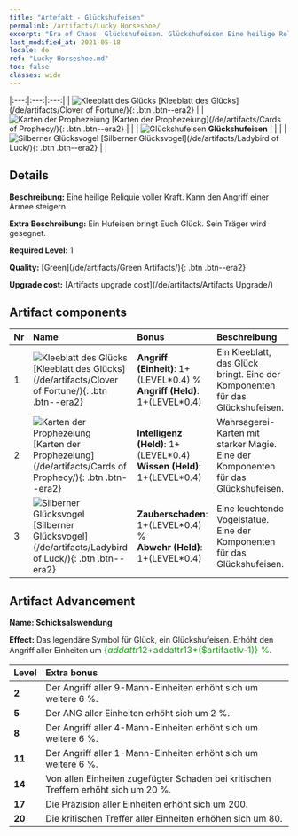 ```yaml
---
title: "Artefakt - Glückshufeisen"
permalink: /artifacts/Lucky Horseshoe/
excerpt: "Era of Chaos  Glückshufeisen. Glückshufeisen Eine heilige Reliquie voller Kraft. Kann den Angriff einer Armee steigern."
last_modified_at: 2021-05-18
locale: de
ref: "Lucky Horseshoe.md"
toc: false
classes: wide
---
```


  |:---:|:---:|:---:| 
  | ![Kleeblatt des Glücks](/images/t/artifact_40121.png) [Kleeblatt des Glücks](/de/artifacts/Clover of Fortune/){: .btn .btn--era2} |   | ![Karten der Prophezeiung](/images/t/artifact_40122.png) [Karten der Prophezeiung](/de/artifacts/Cards of Prophecy/){: .btn .btn--era2} | 
  |   | ![Glückshufeisen](/images/t/icon_artifact_12.png) **Glückshufeisen** |  | 
  |   | ![Silberner Glücksvogel](/images/t/artifact_40123.png) [Silberner Glücksvogel](/de/artifacts/Ladybird of Luck/){: .btn .btn--era2} |   | 


## Details

 **Beschreibung:** Eine heilige Reliquie voller Kraft. Kann den Angriff einer Armee steigern.

 **Extra Beschreibung:** Ein Hufeisen bringt Euch Glück. Sein Träger wird gesegnet.

 **Required Level:** 1

 **Quality:** [Green](/de/artifacts/Green Artifacts/){: .btn .btn--era2}

 **Upgrade cost:** [Artifacts upgrade cost](/de/artifacts/Artifacts Upgrade/)



## Artifact components

  | Nr |    Name    |   Bonus | Beschreibung | 
  |:---|:-----------|:--------|:------------| 
  | 1 | ![Kleeblatt des Glücks](/images/t/artifact_40121.png) [Kleeblatt des Glücks](/de/artifacts/Clover of Fortune/){: .btn .btn--era2} | **Angriff (Einheit)**: 1+(LEVEL\*0.4) %<br/>**Angriff (Held)**: 1+(LEVEL\*0.4) | Ein Kleeblatt, das Glück bringt. Eine der Komponenten für das Glückshufeisen. | 
  | 2 | ![Karten der Prophezeiung](/images/t/artifact_40122.png) [Karten der Prophezeiung](/de/artifacts/Cards of Prophecy/){: .btn .btn--era2} | **Intelligenz (Held)**: 1+(LEVEL\*0.4)<br/>**Wissen (Held)**: 1+(LEVEL\*0.4) | Wahrsagerei-Karten mit starker Magie. Eine der Komponenten für das Glückshufeisen. | 
  | 3 | ![Silberner Glücksvogel](/images/t/artifact_40123.png) [Silberner Glücksvogel](/de/artifacts/Ladybird of Luck/){: .btn .btn--era2} | **Zauberschaden**: 1+(LEVEL\*0.4) %<br/>**Abwehr (Held)**: 1+(LEVEL\*0.4) | Eine leuchtende Vogelstatue. Eine der Komponenten für das Glückshufeisen. | 


## Artifact Advancement

 **Name: Schicksalswendung**

 **Effect:** Das legendäre Symbol für Glück, ein Glückshufeisen. Erhöht den Angriff aller Einheiten um <span style="color: #1ca216;font-size:16px">{$addattr12+$addattr13*($artifactlv-1)} %</span>.

  |  Level  |    Extra bonus  | 
  |:--------|:----------------| 
  | **2** | Der Angriff aller 9-Mann-Einheiten erhöht sich um weitere 6 %. | 
  | **5** | Der ANG aller Einheiten erhöht sich um 2 %. | 
  | **8** | Der Angriff aller 4-Mann-Einheiten erhöht sich um weitere 6 %. | 
  | **11** | Der Angriff aller 1-Mann-Einheiten erhöht sich um weitere 6 %. | 
  | **14** | Von allen Einheiten zugefügter Schaden bei kritischen Treffern erhöht sich um 20 %. | 
  | **17** | Die Präzision aller Einheiten erhöht sich um 200. | 
  | **20** | Die kritischen Treffer aller Einheiten erhöhen sich um 80. | 
